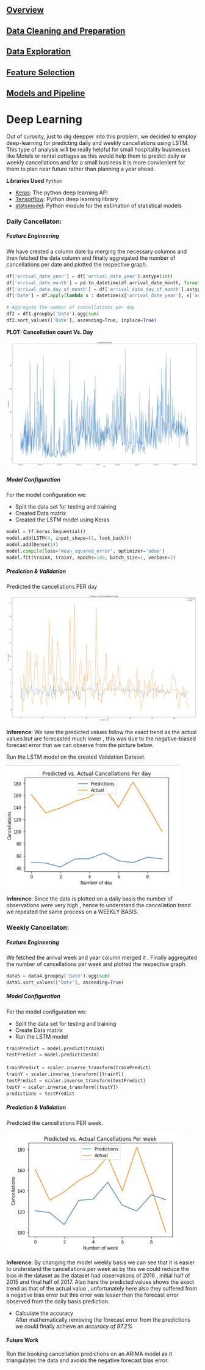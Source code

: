 ## [Overview](../README.md)

## [Data Cleaning and Preparation](../Data_Cleaning/Data_Cleaning.md)

## [Data Exploration](../Data_Exploration/Data_Exploration.md)

## [Feature Selection](../Feature_Selection/Feature_Selection.md)

## [Models and Pipeline](../Pipeline.md)

# Deep Learning  

Out of curosity, just to dig deepper into this problem, we decided to employ deep-learning for predicting daily and weekly cancellations using LSTM. This type of analysis will be really helpful for small hospitality businesses like Motels or rental cottages as this would help them to predict daily or weekly cancellations and for a small business it is more convienient for them to plan near future rather than planning a year ahead.

**Libraries Used**
`Python`
* [Keras](https://keras.io/): The python deep learning API
* [Tensorflow](https://www.tensorflow.org/): Python deep learning library
* [statsmodel](https://www.statsmodels.org/stable/index.html): Python module for the estimation of statistical models

### Daily Cancellaton:

##### Feature Engineering
We have created a column date by merging the necessary columns and then fetched the data column and finally aggregated the number of cancellations per date and plotted the respective graph.
```Python
df['arrival_date_year'] = df['arrival_date_year'].astype(int)
df['arrival_date_month'] = pd.to_datetime(df.arrival_date_month, format='%B').dt.month
df['arrival_date_day_of_month'] = df['arrival_date_day_of_month'].astype(int)
df['Date'] = df.apply(lambda x : datetime(x['arrival_date_year'], x['arrival_date_month'], x['arrival_date_day_of_month']),axis = 1)
```
```Python
# Aggregate the number of cancellations per day
df2 = df1.groupby('Date').agg(sum)
df2.sort_values(['Date'], ascending=True, inplace=True)
```
**PLOT: Cancellation count Vs. Day**  

![Image](Images/cancelation_per_day.PNG)  


##### Model Configuration  
For the model configuration we:
* Split the data set for testing and training  
* Created Data matrix  
* Created the LSTM model using Keras  
```Python
model = tf.keras.Sequential()
model.add(LSTM(4, input_shape=(1, look_back)))
model.add(Dense(1))
model.compile(loss='mean_squared_error', optimizer='adam')
model.fit(trainX, trainY, epochs=100, batch_size=1, verbose=2)
```

##### Prediction & Validation  
Predicted the cancellations PER day  

![Image](Images/prediction_per_day.PNG)  

**Inference**: We saw the predicted values follow the exact trend as the actual values but are forecasted much lower , this was due to the negative-biased forecast error that we can observe from the picture below.  

Run the LSTM model on the created Validation Dataset.  

![Image](Images/validation_per_day.PNG)

**Inference**: Since the data is plotted on a daily basis the number of observations were very high ,  hence to understand the cancellation trend we repeated the same process on a WEEKLY BASIS.  

### Weekly Cancellaton:

##### Feature Engineering
We fetched the arrival week and year column merged it . Finally aggregated the number of cancellations per week and plotted the respective graph.  
```Python
data5 = data4.groupby('Date').agg(sum)
data5.sort_values(['Date'], ascending=True)
```  

##### Model Configuration
For the model configuration we:  
* Split the data set for testing and training  
* Create Data matrix  
* Ran the LSTM model  
```Python
trainPredict = model.predict(trainX)
testPredict = model.predict(testX)  

trainPredict = scaler.inverse_transform(trainPredict)
trainY = scaler.inverse_transform([trainY])
testPredict = scaler.inverse_transform(testPredict)
testY = scaler.inverse_transform([testY])
predictions = testPredict
```  

##### Prediction & Validation  
Predicted the cancellations PER week.

![Image](Images/validation_per_week.PNG)  

**Inference**: By changing the model weekly basis we can see that it is easier to understand the cancellations per week as by this we could reduce the bias in the dataset as the dataset had observations of 2016 , initial half of 2015 and final half of 2017. Also here the predicted values shows the exact trend as that of the actual value , unfortunately here also they suffered from a negative bias error but this error was lesser than the forecast error observed from the daily basis prediction. 
* Calculate the accuracy  
After mathematically removing the forecast error from the predictions we could finally achieve an *accuracy of 97.2%* 

#### Future Work  
Run the booking cancellation predictions on an ARIMA model as it triangulates the data and avoids the negative forecast bias error. 


